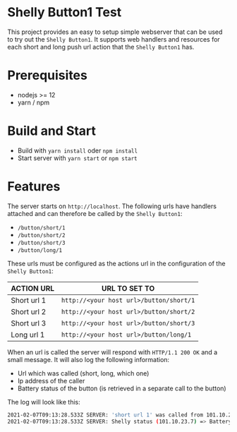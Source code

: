 # Shelly Button1 Test

This project provides an easy to setup simple webserver that can
be used to try out the `Shelly Button1`. It supports web handlers
and resources for each short and long push url action that the
`Shelly Button1` has.

# Prerequisites

- nodejs >= 12
- yarn / npm

# Build and Start

- Build with `yarn install` oder `npm install`
- Start server with `yarn start` or `npm start`

# Features

The server starts on `http://localhost`. The following urls have handlers
attached and can therefore be called by the `Shelly Button1`:

- `/button/short/1`
- `/button/short/2`
- `/button/short/3`
- `/button/long/1`

These urls must be configured as the actions url in the configuration
of the `Shelly Button1`:

| ACTION URL | URL TO SET TO |
| ---- | ---- |
| Short url 1 | `http://<your host url>/button/short/1` |
| Short url 2 | `http://<your host url>/button/short/2` |
| Short url 3 | `http://<your host url>/button/short/3` |
| Long url 1 | `http://<your host url>/button/long/1` |

When an url is called the server will respond with `HTTP/1.1 200 OK` and a small message.
It will also log the following information:
- Url which was called (short, long, which one)
- Ip address of the caller
- Battery status of the button (is retrieved in a separate call to the button)

The log will look like this:

```bash
2021-02-07T09:13:28.533Z SERVER: 'short url 1' was called from 101.10.23.7
2021-02-07T09:13:28.533Z SERVER: Shelly status (101.10.23.7) => Battery 100% and 4.19 Volts
```